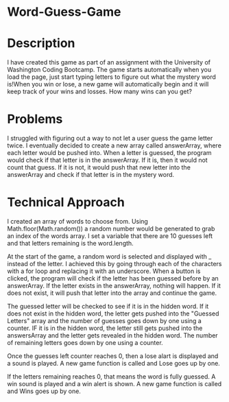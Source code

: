 # Word-Guess-Game

# Description
I have created this game as part of an assignment with the University of Washington Coding Bootcamp. The game starts automatically when you load the page, just start typing letters to figure out what the mystery word is!When you win or lose, a new game will automatically begin and it will keep track of your wins and losses. How many wins can you get?

# Problems
I struggled with figuring out a way to not let a user guess the game letter twice. I eventually decided to create a new array called answerArray, where each letter would be pushed into. When a letter is guessed, the program would check if that letter is in the answerArray. If it is, then it would not count that guess. If it is not, it would push that new letter into the answerArray and check if that letter is in the mystery word.

# Technical Approach
I created an array of words to choose from. Using Math.floor(Math.random()) a random number would be generated to grab an index of the words array. I set a variable that there are 10 guesses left and that letters remaining is the word.length.

At the start of the game, a random word is selected and displayed with _ instead of the letter. I achieved this by going through each of the characters with a for loop and replacing it with an underscore. When a button is clicked, the program will check if the letter has been guessed before by an answerArray. If the letter exists in the answerArray, nothing will happen. If it does not exist, it will push that letter into the array and continue the game.

The guessed letter will be checked to see if it is in the hidden word. If it does not exist in the hidden word, the letter gets pushed into the "Guessed Letters" array and the number of guesses goes down by one using a counter. IF it is in the hidden word, the letter still gets pushed into the answersArray and the letter gets revealed in the hidden word.  The number of remaining letters goes down by one using a counter.

Once the guesses left counter reaches 0, then a lose alart is displayed and a sound is played. A new game function is called and Lose goes up by one.

If the letters remaining reaches 0, that means the word is fully guessed. A win sound is played and a win alert is shown. A new game function is called and Wins goes up by one.
